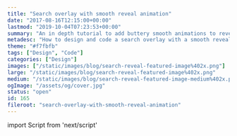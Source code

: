 ```yaml
---
title: "Search overlay with smooth reveal animation"
date: "2017-08-16T12:15:00+00:00"
lastmod: "2019-10-04T07:23:53+00:00"
summary: "An in depth tutorial to add buttery smooth animations to reveal your website search."
metadesc: "How to design and code a search overlay with a smooth reveal effect using CSS transitions and JavaScript."
theme: "#f7fbfb"
tags: ["Design", "Code"]
categories: ["Design"]
images: ["/static/images/blog/search-reveal-featured-image%402x.png"]
large: "/static/images/blog/search-reveal-featured-image%402x.png"
medium: "/static/images/blog/search-reveal-featured-image-medium%402x.png"
ogImage: "/assets/og/cover.jpg"
status: "open"
id: 165
fileroot: "search-overlay-with-smooth-reveal-animation"
---
```


import Script from 'next/script'

<Script async src="https://production-assets.codepen.io/assets/embed/ei.js" strategy="lazyOnload" />

A common part of a website is the ability to search. Depending on how important search is to your website can define much of how it looks and how it's prioritised in the design. In this post I want to show you how to create a search which appears with a smooth transition on the click/tap of a button.

## What you’re making
If you’d like to grab any of the code and skip the post feel free to browse the CodePen.

<div className="codepen-wide">
<p data-height="520" data-theme-id="23161" data-slug-hash="bab51a2f0032bd24e33f24b48ca39acb" data-default-tab="result" data-user="stevemckinney" data-embed-version="2" data-pen-title="Search overlay" class="codepen">See the Pen <a href="https://codepen.io/stevemckinney/pen/bab51a2f0032bd24e33f24b48ca39acb/">Search overlay</a> by Steve (<a href="https://codepen.io/stevemckinney">@stevemckinney</a>) on <a href="https://codepen.io">CodePen</a>.</p>
</div>

All code and design files can be downloaded for [being part of my list](#subscribe).

## Design: overview
Here’s the design you’ll be making. It’s quite simple, so I have avoided a walk through as the designs themselves serve as a place to explain.

### Search overlay
<div className="article-image">
  <Image src="/static/images/blog/search-reveal-large@2x.png" width={896} height={504} />
</div>

Overall, the design aims to visually grab the attention. It makes use of the screen size available through the large input and icons. I wanted the form to appear ‘clickable’ through having clearly a defined input. As you see some which do away with the defined field approach.

There are a couple of shadows applied to the search field itself. A smaller shadow to add intensity to the bottom, and another with larger radius to make it feel more realistic. The shadow is a darker version of the background which makes things feel intentional.

The background has a subtle gradient, the aim is for it to have a sense of depth as it transitions over the existing background.

### Small screen
<div className="article-image">
  <Image src="/static/images/blog/search-reveal-small@2x.png" width={738} height={631} />
</div>

For smaller screens, I've opted to move the search to the bottom of the screen. This means it’s easier to reach, as you can focus on the input with JavaScript, but it doesn’t always bring up the keyboard.

Things are sized more according to the screen size, with the icons and form field. Aside from them, nothing else has changed.

## Icon setup
<div className="article-image">
  <Image src="/static/images/blog/search-reveal-icons@2x.png" width={738} height={492} />
</div>

The icons are designed on at 32px x 32px and scaled down to 24px x 24px for the small screen design. [You can download the two icons used](https://www.dropbox.com/s/jgm07uywlt18hbh/design-code-search-overlay-icons.ai?dl=0) for your design.

## HTML
Let’s get into making this usable, starting with HTML. The summary of the markup you need: button to open, button to close, overlay and the form.

### Open button
The button is an anchor tag, with an SVG inside. This allows us to style and reuse the icon easily. Pasting this code into your editor without CSS will mean the icon will be a black square.

```markup
<a href="#link-to-search" class="button button-open">
  <svg xmlns="http://www.w3.org/2000/svg" width="32" height="32" viewBox="0 0 32 32" class="icon">
    <rect class="fill-none" width="32" height="32"/>
    <path class="fill-currentcolor" d="M29.82861,24.17139,25.56519,19.908A13.0381,13.0381,0,1,0,19.908,25.56525l4.26343,4.26337a4.00026,4.00026,0,0,0,5.65723-5.65723ZM5,14a9,9,0,1,1,9,9A9.00984,9.00984,0,0,1,5,14Z"/>
  </svg>
</a>
```

The class names `button` and `button-open` will be used for both styling and JavaScript later in the post. The `href` should ideally link to a fallback search page, should JavaScript fail or be disabled.

> You may notice the icon has several class names applied to it. I‘ve detailed my process about [how I use SVG for icons before](/blog/lets-make-a-better-icon-system-with-svg).

### Overlay
The overlay itself is a `<div>` tag round a form. Each element inside the form has an appropriate class to be used for styling.

```markup
<div class="overlay hiding">
  <!-- Form markup here -->
</div>
```

You will notice the overlay has two class names. `overlay` and `hiding` all general styling will be applied to `.overlay`. `.hiding` will have styles which hide the element and will be transitioned to `.showing`.

This approach helps keep our CSS more maintainable. As when you switch class names there is less to override.

### Close button
Similar to the open button, the icon and class name are different.

```markup
<button class="button button-close">
  <svg xmlns="http://www.w3.org/2000/svg" width="32" height="32" viewBox="0 0 32 32" class="icon">
    <rect class="fill-none" width="32" height="32"/>
    <path class="fill-currentcolor" d="M18.82813,16,29.41406,5.41406a1.99979,1.99979,0,0,0-2.82812-2.82812L16,13.17188,5.41406,2.58594A1.99979,1.99979,0,0,0,2.58594,5.41406L13.17188,16,2.58594,26.58594a1.99979,1.99979,0,1,0,2.82813,2.82813L16,18.82813,26.58594,29.41406a1.99979,1.99979,0,0,0,2.82813-2.82812Z"/>
  </svg>
</button>
```

### Search form
The form markup should be placed inside the overlay `<div>`.

```markup
<form action="#" class="form-search">
  <label for="keywords" class="visuallyhidden">Search</label>
  <input class="input input-search" id="keywords" name="keywords" type="search" placeholder="Find something…" autocorrect="off" autocapitalize="off" required>
  <button type="submit" class="button button-search">
    <svg xmlns="http://www.w3.org/2000/svg" width="32" height="32" viewBox="0 0 32 32" class="icon">
      <rect class="fill-none" width="32" height="32"/>
      <path class="fill-currentcolor" d="M29.82861,24.17139,25.56519,19.908A13.0381,13.0381,0,1,0,19.908,25.56525l4.26343,4.26337a4.00026,4.00026,0,0,0,5.65723-5.65723ZM5,14a9,9,0,1,1,9,9A9.00984,9.00984,0,0,1,5,14Z"/>
    </svg>
  </button>
</form>
```

The form markup isn't complex and each individual element has a relevant class name. Which will be used for styling later. The icon is the same one used earlier (ideally the repetition would be avoided).

> You should be able to adjust the form to one that works with your CMS.

## Sass: visual style and layout
This is where it gets trickier, there's quite a bit to get through for the styling. This bit focuses purely on getting the layout and visual style in place. I’m going to be writing the CSS using Sass, though you can [get the compiled code](https://codepen.io/stevemckinney/pen/bab51a2f0032bd24e33f24b48ca39acb) from the Pen.

### Variables
```scss
// Variables
$base-px: 8px;
$breakpoint: 768px;
$breakpoint-max: $breakpoint - 1px;

// Colours
$background: #F7FBFB;
$background-2: #EAF5F5;
$background-3: #BBD8D8;
$primary: #FD7F71;
$primary-2: #C3D8D7;
$white: #fff;

// Font stack
$system: -apple-system, BlinkMacSystemFont, "Segoe UI", Roboto, Helvetica, Arial, sans-serif, "Apple Color Emoji", "Segoe UI Emoji", "Segoe UI Symbol";
```

`$base-px` is for spacing, `$breakpoint` and `$breakpoint-max` are for media queries. Then you have several colours and a system font stack. These variables will allow you to tweak things easier.

### General setup
```sass
// Basics
// ----------------------
body {
  display: flex;
  justify-content: center;
  align-items: center;
  align-content: center;
  background-color: $background;
  height: 100vh;
  font-family: $system; }
```

This code is so the open button will align centrally vertically and horizontally.

### Hiding the label
A design choice is to hide the label, however, it still serves a purpose to screen readers (albeit proper accessibility isn’t covered here).

```sass
// For hiding the label
// ----------------------
.visuallyhidden {
  position: absolute;
  overflow: hidden;
  clip: rect(0 0 0 0);
  width: 1px;
  height: 1px;
  margin: -1px;
  padding: 0;
  border: 0; }
```

`.visuallyhidden` is a reasonably common practice, which ensures the element is hidden, but can be picked up by screen readers.

### SVG colour inheriting styles
This CSS is important for the SVG icons having the correct colour applied to them. As mentioned earlier there are class names applied to the SVG paths.

```sass
// SVG Helpers
// ---------------------------
.fill-currentcolor {
  fill: currentcolor; }

.fill-none {
  fill: none; }
```

The `fill` property is an SVG specific property. The default fill on an SVG is black, this is why you need to have one for removing the `fill`.

### Icons
Each icon used is the same size, starting at 24px for smaller screens and then increased to 32px at the `$breakpoint`.

```sass
// Icon
// ---------------------------
.icon {
  width: 24px;
  height: 24px;
  transition: .3s ease-out;

  @media (min-width: $breakpoint) {
    width: 32px;
    height: 32px; } }
```

### Button and input ‘reset’
These styles normalise the browser applied styling and give you a consistent starting point. Particularly the `appearance` property, this removes much of the browser default styling.

```sass
// Input/button reset
// ---------------------------
.input,
.button {
  display: inline-block;
  -webkit-appearance: none;
  -moz-appearance: none;
  appearance: none;
  line-height: normal;
  border: none;
  outline: none;
  max-width: 100%;
  font-family: $system; }
```

### Button `.button`
This is the reason you apply two class names to each button. For each button I want to ensure a consistent `cursor` and `color`. The `.button` itself and `.icon` within scale up.

```css
// Button
// ---------------------------
.button {
  cursor: pointer;
  color: $primary;
  transition: .3s ease-out;

  &:hover,
  &:focus {
    transform: scale(1.125);

    .icon {
      transform: scale(1.25); } } }
```

The important thing to note is the `color`, this is inherited by the icon. You can change this to any colour and the icon will follow suit.

The hover state is applying a scale effect to both the button and the icon. With the subtle ease-out transition it makes for a kind of jelly effect.

### Button to open `.button-open`
This is the means for opening the search overlay. In JavaScript shortly you will apply code so when it’s clicked, the overlay opens.

```css
.button-open {
  // Display/alignment
  display: flex;
  justify-content: center;
  align-items: center;
  align-content: center;

  // Sizing
  width: 96px;
  height: 96px;
  border-radius: 48px;

  // Style
  background-color: $white;
  box-shadow:
    0 1px 1px rgba($background-3, .6),
    0 3px 3px rgba($background-3, .4),
    0 8px 16px rgba($background-3, .3);

  &:hover,
  &:focus {
    box-shadow:
      0 2px 2px rgba($background-3, .4),
      0 4px 4px rgba($background-3, .3),
      0 12px 32px rgba($background-3, .3); } }
```

Along with the icon transition earlier the `box-shadow` is also being made to appear as if the element is becoming slightly raised. It’s a subtle tweak to show depth.

### Button to close  `.button-close`
The close button is reasonably simple, you’re positioning it to the top right and making sure it the background colour is transparent.

```sass
// Button (close)
// ---------------------------
.button-close {
  position: absolute;
  top: 7.5vw;
  right: 7.5vw;
  padding: 0;
  background-color: transparent; }
```

### Form `.form-search`
The form element itself, serves as a container to limit the width of the input and allows you to align the search button easily.

```sass
.form-search {
  position: relative;
  width: 100%;

  @media (min-width: $breakpoint) {
    max-width: 720px; } }
```

Adding `position: relative` will make sure the button is anchored to the form element. At smaller screen sizes you want the form to fill the viewport.

### Search input
There’s quite a bit of CSS applied to this element, the majority is related to visual style and sizing, rather than alignment.

```sass
// Input
// ---------------------------
.input-search {
  // Sizing
  padding: 26px ($base-px*2) 25px; // 72px height
  width: 100%;

  // Style
  font-size: 18px;
  font-weight: 600;
  color: $primary;
  background-color: $white;
  box-shadow:
    0 1px 1px rgba($background-3, .6),
    0 3px 3px rgba($background-3, .4),
    0 8px 16px rgba($background-3, .3);

  @media (min-width: $breakpoint) {
    // Sizing
    padding: 29px ($base-px*6); // 96px height

    // Style
    font-size: 32px;
    border-radius: 30em; } }

.input-search::placeholder {
  color: $primary-2; }
```

I find it easier to use `padding` to apply the size you want over adding a `height` and corresponding `line-height`.

### Overlay
The overlay is fixed to the viewport and everything again is positioned centrally with flexbox. This is much of the heavy lifting for positioning.

```sass
// Overlay
// ---------------------------
.overlay {
  // Display
  overflow: hidden;
  display: flex;
  justify-content: center;
  align-items: flex-end;
  align-content: flex-end;

  // Positioning
  position: fixed;
  z-index: 3;
  left: 0;
  width: 100%;
  height: 100%;

  // Style
  background-image: linear-gradient(to top, $background, $background-2);

  @media (min-width: $breakpoint) {
    align-items: center;
    align-content: center; } }
```

On smaller screens the form is aligned to the bottom, as you get beyond the `$breakpoint` the form is aligned centrally. `align-items` and `align-content` properties are what control this.

Going into further detail, a `z-index` is applied to ensure it’s above the other content. There is only the `left` value set here, normally you would want to apply a `top` or `bottom` value. However, when getting into the animation shortly, this will be covered.

The gradient is also applied here so it matches the design.

## SCSS: animation/transition setup
If you followed along with the code as is, you should have what resembles a complete design. The following code will have the class names applied through JavaScript at the relevant points.

### Hiding
The initial state the form is hidden. That’s why the `class` on the overlay `<div>` is `class="overlay hiding"`.

```sass
// Initial state
.hiding {
  max-height: 0;
  opacity: 0;
  bottom: 0;

  // This transition happens when the close button is clicked
  // and should be faster than the .showing state
  transition:
    max-height .3s .2s cubic-bezier(0.215, 0.61, 0.355, 1),
    opacity .6s ease-out;

  // When hiding inner elements should be invisible too
  .button-search,
  .input-search {
    opacity: 0; }

  // Offset the button
  .button-search {
    transform: translate3d(0, 33%, 0); }

  // Offset the input more
  .input-search {
    transform: translate3d(0, 50%, 0); }
```

### Hide the contents
What’s happening here is you’re using both `max-height` and `opacity` to hide the contents of the overlay. The `overflow` set earlier in `.overlay` ensures that everything is completely hidden.

### Closing goes off from the bottom
Next you have the `bottom` property, this will be apparent when closing the overlay. It will appear to go off the screen from the bottom.

### Hint at the height collapsing
With the `transition` the `max-height` value transitions quicker than the `opacity`. The reason for this is to give a hint that the height is shrinking.

### Inner elements ‘nudge’ up
The form elements will be positioned centrally, or at the bottom depending on screen size. So in both instances making them reveal upwards looks as if it’s a coordinated and waiting for the overlay to be open.

### Showing
When `.button-open` is clicked this class name will be applied to the overlay.

```sass
// Showing state
.showing {
  max-height: 100vh;
  top: 0;

  // This happens when the open button is clicked
  // max-height transition is to appear more subtle
  transition:
    max-height .4s .2s cubic-bezier(0.215, 0.61, 0.355, 1),
    opacity .8s ease-out; }
```

With the showing state the `max-height` ensures the height is transitioned and the `top` position ensures the overlay looks like it comes from the top. Working in combination with the hidden state when the showing class is swapped for hiding it will look like it’s going off the bottom of the screen.

This is the good thing about removing class names through JavaScript—which will be covered shortly. You also don’t have to write as much CSS. So you don’t need to have `opacity: 1` and you don’t need to change the `transform` on the inner elements. This is because those styles don’t exist once the class name is removed.

### Transitioning inner elements
Finally, once the overlay opens, you want the form elements to transition in slightly later. This gives a more intentional appearance.

```sass
.button-search {
  transition: .4s .6s ease-out; }

.input-search {
  transition: .8s .3s ease-out; }
```

I’ve chosen to make the button have a quicker overall transition, but a longer delay. This gives the search input a chance to appear.

The search input is delayed by `.3` seconds, which is inline with the `max-height` transition. The aim is so it begins to happen, as that the `max-height` transition is ending.

## JavaScript
Here’s all the JavaScript to make this function. It’s broken down in to four parts. The variables which select the elements you need throughout. Two functions, the first, for adding focus to the search and the second, which will toggle the visibility. The event listeners to watch for clicks on the buttons.

```javascript
// Keep search toggling out of the global scope
(function (window, document, undefined) {
  // Variables
  var open = document.querySelector('.button-open');
  var close = document.querySelector('.button-close');
  var overlay = document.querySelector('.overlay');
  var search = document.querySelector('.input-search');

  // Focus on an element
  var focusOn = function(element) {
    // Only focus on the element if it contains the relevant
    // class name that means it’s actually visible
    if (overlay.classList.contains('showing')) {
      console.log('focus');
      element.focus();
    }
    // Otherwise remove the focus from the element
    else {
      element.blur();
    }
  };

  // Toggles a set of class names on an element
  var toggler = function() {
    // Add the active class to the element clicked/tapped
    // So if necessary the style can be changed
    this.classList.toggle('active');

    // Toggle the classes which set off the transition
    overlay.classList.toggle('hiding');
    overlay.classList.toggle('showing');

    // Once the overlay’s transition ends focus the search field
    overlay.addEventListener('transitionend', focusOn.bind(null, search), false);

    // Prevent the clicks from navigating away
    return false;
  };

  // Add the event listener to the toggle
  open.addEventListener('click', toggler, false);
  close.addEventListener('click', toggler, false);
})(window, document);
```

Have a scan over the code and then I’ll cover it in more detail.

### Contain everything with an IIFE
You’re containing all the code required in an ‘IIFE’. This means immediately invoked function expression. Which makes the code only accessible from within this to avoid code conflicting elsewhere.

```javascript
// Keep search toggling out of the global scope
(function (window, document, undefined) {
  // Code here
})(window, document);
```

[Todd Motto has a great explanation on his blog](https://toddmotto.com/what-function-window-document-undefined-iife-really-means/) of why this is approach is used.

### Variables
The first step is to assign all the elements, that will have some change happen to them, to variables.

```javascript
// Keep search toggling out of the global scope
(function (window, document, undefined) {
  // Variables
  var open = document.querySelector('.button-open');
  var close = document.querySelector('.button-close');
  var overlay = document.querySelector('.overlay');
  var search = document.querySelector('.input-search');
})(window, document);
```

Both buttons, the overlay and search input are selected. Click event listeners will be assigned to both the `open` and `close` buttons. The `overlay` will have class names changed and the `field` will be focused once the transitions end.

### Assigning event listeners to the buttons
Next, you want to assign click event listeners to both of the buttons.

```javascript
// Keep search toggling out of the global scope
(function (window, document, undefined) {
  // Variables
  var open = document.querySelector('.button-open');
  var close = document.querySelector('.button-close');
  var overlay = document.querySelector('.overlay');
  var field = document.querySelector('.input-search');

  // Add the event listener to the toggle
  open.addEventListener('click', toggler, false);
  close.addEventListener('click', toggler, false);
})(window, document);
```

With `addEventListener` you have a few parameters. The most important are the event to listen for, in this case `click`. The second parameter is to pass a function that you want to be called.

It’s important to note that you don’t write the function as `toggler()`. This is so the function is only called when you click on the relevant element.

The third parameter is more for [backwards compatibility](https://stackoverflow.com/questions/17564323/what-does-the-third-parameter-false-indicate-in-document-addeventlistenerdev). It doesn’t have much bearing here, so I’m not going to go into detail.

### Writing the ‘toggler’ function
Now you need to write the `toggler` function. The aim for this is to `toggle` a couple of class names to make the search visible. Once the transitions have completed, it would also be ideal to focus on the search input. So the user can begin typing without any extra interaction.

```javascript
// Keep search toggling out of the global scope
(function (window, document, undefined) {
  // Variables
  var open = document.querySelector('.button-open');
  var close = document.querySelector('.button-close');
  var overlay = document.querySelector('.overlay');
  var search = document.querySelector('.input-search');

  // Toggles a set of class names on an element
  var toggler = function() {
    // Toggle the classes which set off the transition
    overlay.classList.toggle('hiding');
    overlay.classList.toggle('showing');

    // Once the overlay’s transition ends focus the search field
    overlay.addEventListener('transitionend', focusOn.bind(null, search), false);

    // Prevent the clicks from navigating away
    return false;
  };

  // Add the event listener to the toggle
  open.addEventListener('click', toggler, false);
  close.addEventListener('click', toggler, false);
})(window, document);
```

#### Toggle class names to keep things efficient
Digging into the function now, the class names that set off the transition are toggled on the `overlay` variable. Clicking the `open` button means `'hiding'` will be removed and `'showing'` will be added.

Alternatively, when `close` is clicked `'showing'` will be removed and `'hiding'` will be added.

#### Arguments are passed using bind
You’ll notice `bind` following the `focusOn` function in the `transitionend` event listener.

The reason you use `bind` is to avoid the function being called too early. It’s still the case even when you pass arguments. So if you want to pass arguments, `bind` is one of the best solutions.

It’s important to note the first parameter of `bind` is what you want `this` to be assigned to. In this instance there isn’t any use for `this` so `null` is passed.

### Focusing on the input
Finally, to complete your code is to add the `focusOn` function. This has one parameter `element`, which when it’s used the `toggler` function is the `search` variable.

```javascript
// Keep search toggling out of the global scope
(function(window, document, undefined) {
  // Variables
  var open = document.querySelector('.button-open');
  var close = document.querySelector('.button-close');
  var overlay = document.querySelector('.overlay');
  var search = document.querySelector('.input-search');

  // Focus on an element
  var focusOn = function(element) {
    // Only focus on the element if it contains the relevant
    // class name that means it’s actually visible
    if (overlay.classList.contains('showing')) {
      element.focus();
    }
    // Otherwise remove the focus from the element
    else {
      element.blur();
    }
  }

  // Toggles a set of class names on an element
  var toggler = function() {
    // Toggle the classes which set off the transition
    overlay.classList.toggle('hiding');
    overlay.classList.toggle('showing');

    // Once the overlay’s transition ends focus the search field
    overlay.addEventListener('transitionend', focusOn.bind(null, search), false);

    // Prevent the clicks from navigating away
    return false;
  }

  // Add the event listener to the toggle
  open.addEventListener('click', toggler, false);
  close.addEventListener('click', toggler, false);
})(window, document);
```

The first part of the `focusOn` function is the `if` statement. This is looking at the `overlay` to check if it contains a class name. If this is true it will find the `element` and bring focus to it.

In the `else` you can assume that’s when the element is being closed and remove the focus by using `blur()`.

> Bringing focus to an element is hit and miss, it serves you well in desktop browsers. However, for mobiles it does focus, but doesn’t always bring up the keyboard. This is fine, but something to be aware of.

## That’s it
You should now have the complete overlay. If you’d like to take this a step further, the JavaScript could be made more reusable. The `toggler` function could be passed elements instead of referring to variables.
